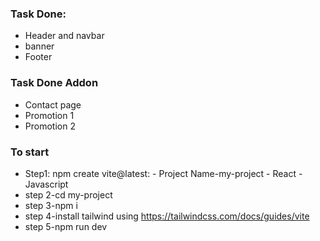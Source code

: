 ### Task Done:

- Header and navbar
- banner
- Footer

### Task Done Addon

 - Contact page
 - Promotion 1
 - Promotion 2



### To start
 - Step1: npm create vite@latest:
         - Project Name-my-project
         - React
         - Javascript
 - step 2-cd my-project
 - step 3-npm i
 - step 4-install tailwind using https://tailwindcss.com/docs/guides/vite
 - step 5-npm run dev
